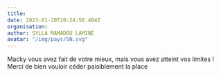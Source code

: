 ```yaml
---
title: 
date: 2023-01-20T20:24:58.404Z
organisation: 
author: SYLLA MAMADOU LAMINE 
avatar: "/img/pays/SN.svg"
---
```


Macky vous avez fait de votre mieux, mais vous avez atteint vos limites ! Merci de bien vouloir céder paisiblement la place